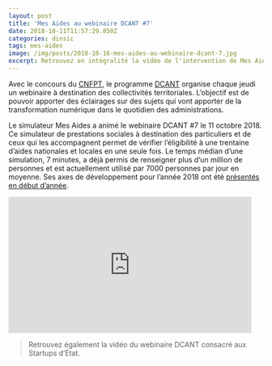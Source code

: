 ```yaml
---
layout: post
title: 'Mes Aides au webinaire DCANT #7'
date: 2018-10-11T11:57:29.850Z
categories: dinsic
tags: mes-aides
image: /img/posts/2018-10-16-mes-aides-au-webinaire-dcant-7.jpg
excerpt: Retrouvez en intégralité la vidéo de l'intervention de Mes Aides sur les moyens de participer au simulateur de prestations sociales.
---
```

Avec le concours du [CNFPT](http://www.cnfpt.fr/), le programme [DCANT](http://references.modernisation.gouv.fr/programme-dcant) organise chaque jeudi un webinaire à destination des collectivités territoriales. L’objectif est de pouvoir apporter des éclairages sur des sujets qui vont apporter de la transformation numérique dans le quotidien des administrations.

Le simulateur Mes Aides a animé le webinaire DCANT #7 le 11 octobre 2018. Ce simulateur de prestations sociales à destination des particuliers et de ceux qui les accompagnent permet de vérifier l’éligibilité à une trentaine d’aides nationales et locales en une seule fois. Le temps médian d’une simulation, 7 minutes, a déjà permis de renseigner plus d’un million de personnes et est actuellement utilisé par 7000 personnes par jour en moyenne. Ses axes de développement pour l’année 2018 ont été [présentés en début d’année](https://blog.beta.gouv.fr/dinsic/2018/02/12/mes-aides-nos-voeux/).

<iframe frameborder="0" width="480" height="270" src="https://www.dailymotion.com/embed/video/x6vbslu" allowfullscreen="" allow="autoplay"></iframe>

> Retrouvez également la vidéo du webinaire DCANT consacré aux Startups d’État.
